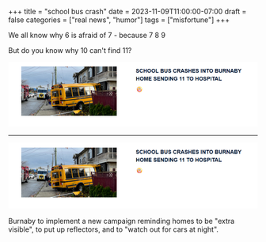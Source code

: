 +++
title = "school bus crash"
date = 2023-11-09T11:00:00-07:00
draft = false
categories = ["real news", "humor"]
tags = ["misfortune"]
+++

We all know why 6 is afraid of 7 - because 7 8 9

But do you know why 10 can't find 11?

![](./hosp.png)

------

![](./hosp.png)

Burnaby to implement a new campaign reminding homes to be "extra visible", to put up reflectors, and to "watch out for cars at night".